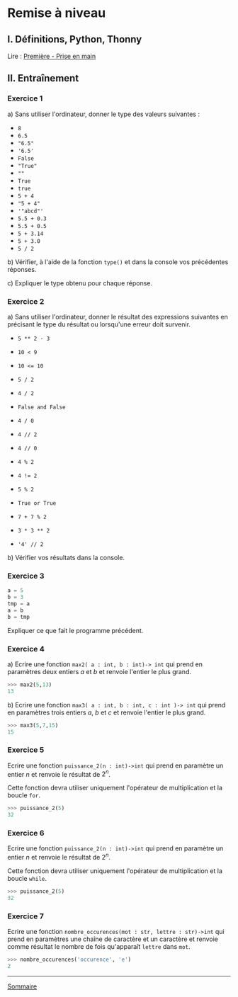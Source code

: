 # Remise à niveau

## I. Définitions, Python, Thonny

Lire : [Première - Prise en main](./../../première/Prise_en_main/Prise_en_main.md)

## II. Entraînement

### Exercice 1

a) Sans utiliser l'ordinateur, donner le type des valeurs suivantes :

- `8`
- `6.5`
- `"6.5"`
- `'6.5'`
- `False`
- `"True"`
- `""`
- `True`
- `true`
- `5 + 4`
- `"5 + 4"`
- `'"abcd"'`
- `5.5 + 0.3`
- `5.5 + 0.5`
- `5 + 3.14`
- `5 + 3.0`
- `5 / 2`

b) Vérifier, à l'aide de la fonction `type()` et dans la console vos précédentes réponses.

c) Expliquer le type obtenu pour chaque réponse.

### Exercice 2

a) Sans utiliser l'ordinateur, donner le résultat des expressions suivantes en précisant le type du résultat ou lorsqu'une erreur doit survenir.

- `5 ** 2 - 3`

- `10 < 9`

- `10 <= 10`

- `5 / 2`

- `4 / 2`

- `False and False`

- `4 / 0`

- `4 // 2`

- `4 // 0`

- `4 % 2`

- `4 != 2`

- `5 % 2`

- `True or True`

- `7 + 7 % 2`

- `3 * 3 ** 2`

- `'4' // 2`

b) Vérifier vos résultats dans la console.

### Exercice 3

```python
a = 5
b = 3
tmp = a
a = b
b = tmp
```

Expliquer ce que fait le programme précédent.

### Exercice 4

a) Ecrire une fonction ``max2( a : int, b : int)-> int`` qui prend en paramètres deux entiers $a$ et $b$ et renvoie l'entier le plus grand.

```python
>>> max2(5,13)
13
```

b) Ecrire une fonction ``max3( a : int, b : int, c : int )-> int`` qui prend en paramètres trois entiers $a$, $b$ et $c$ et renvoie l'entier le plus grand.

```python
>>> max3(5,7,15)
15
```

### Exercice 5

Ecrire une fonction `puissance_2(n : int)->int` qui prend en paramètre un entier $n$ et renvoie le résultat de $2^n$.

Cette fonction devra utiliser uniquement l'opérateur de multiplication et la boucle `for`.

```python
>>> puissance_2(5)
32
```

### Exercice 6

Ecrire une fonction `puissance_2(n : int)->int` qui prend en paramètre un entier $n$ et renvoie le résultat de $2^n$.

Cette fonction devra utiliser uniquement l'opérateur de multiplication et la boucle `while`.

```python
>>> puissance_2(5)
32
```

### Exercice 7

Ecrire une fonction `nombre_occurences(mot : str, lettre : str)->int` qui prend en paramètres une chaîne de caractère et un caractère et renvoie comme résultat le nombre de fois qu'apparaît `lettre` dans `mot`.

```python
>>> nombre_occurences('occurence', 'e')
2
```

_______________

[Sommaire](./../../terminale/)